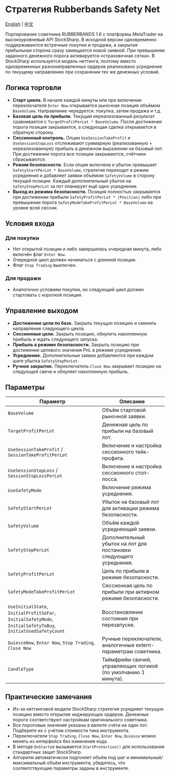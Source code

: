 # Стратегия Rubberbands Safety Net
[English](README.md) | [中文](README_cn.md)

Портирование советника RUBBERBANDS 1.6 с платформы MetaTrader на высокоуровневый API StockSharp. В исходной версии одновременно поддерживаются встречные покупки и продажи, а закрытая прибыльная сторона сразу замещается новой заявкой. При превышении заданного денежного порога активируется «страховочная сетка». В StockSharp используется модель неттинга, поэтому вместо одновременных разнонаправленных ордеров реализовано усреднение по текущему направлению при сохранении тех же денежных условий.

## Логика торговли

- **Старт цикла.** В начале каждой минуты или при включении переключателя `Enter Now` открывается рыночная позиция объёмом `BaseVolume`. Направление чередуется: покупка, затем продажа и т.д.
- **Базовая цель по прибыли.** Текущий нереализованный результат сравнивается с `TargetProfitPerLot * BaseVolume`. После достижения порога позиция закрывается, а следующая сделка открывается в обратную сторону.
- **Сессионный контроль.** Опции `UseSessionTakeProfit` и `UseSessionStopLoss` отслеживают суммарную (реализованную + нереализованную) прибыль в денежном выражении на базовый лот. При достижении порога все позиции закрываются, счётчики сбрасываются.
- **Режим безопасности.** Если опция включена и убыток превышает `SafetyStartPerLot * BaseVolume`, стратегия переходит в режим усреднения и добавляет заявки объёмом `SafetyVolume` в сторону текущей позиции. Каждый дополнительный убыток на `SafetyStepPerLot` за лот планирует ещё одно усреднение.
- **Выход из режима безопасности.** Позиция полностью закрывается при достижении прибыли `SafetyProfitPerLot * |Position|` либо при превышении порога `SafetyModeTakeProfitPerLot * BaseVolume` на уровне всей сессии.

## Условия входа

### Для покупки
- Нет открытой позиции и либо завершилась очередная минута, либо включён флаг `Enter Now`.
- Очередной цикл должен начинаться с длинной позиции.
- Флаг `Stop Trading` выключен.

### Для продажи
- Аналогично условиям покупки, но следующий цикл должен стартовать с короткой позиции.

## Управление выходом

- **Достижение цели по базе.** Закрыть текущую позицию и сменить направление следующего цикла.
- **Сессионные цели.** Закрыть позицию, обнулить накопленную прибыль и ждать следующего запуска.
- **Прибыль в режиме безопасности.** Закрыть позицию при достижении целевого значения PnL в режиме усреднения.
- **Усреднение.** Дополнительные заявки добавляются при каждом шаге убытка `SafetyStepPerLot`.
- **Ручное закрытие.** Переключатель `Close Now` закрывает позицию на следующей свече и обнуляет накопленную прибыль.

## Параметры

| Параметр | Описание |
|----------|----------|
| `BaseVolume` | Объём стартовой рыночной заявки. |
| `TargetProfitPerLot` | Денежная цель по прибыли на базовый лот. |
| `UseSessionTakeProfit` / `SessionTakeProfitPerLot` | Включение и настройка сессионного тейк-профита. |
| `UseSessionStopLoss` / `SessionStopLossPerLot` | Включение и настройка сессионного стоп-лосса. |
| `UseSafetyMode` | Включение режима усреднения. |
| `SafetyStartPerLot` | Убыток на базовый лот для активации режима безопасности. |
| `SafetyVolume` | Объём каждой усредняющей заявки. |
| `SafetyStepPerLot` | Дополнительный убыток на лот для постановки следующего усреднения. |
| `SafetyProfitPerLot` | Цель по прибыли в режиме безопасности. |
| `SafetyModeTakeProfitPerLot` | Сессионная цель по прибыли при активном режиме безопасности. |
| `UseInitialState`, `InitialProfitSoFar`, `InitialSafetyMode`, `InitialSafetyToBuy`, `InitialUsedSafetyCount` | Восстановление состояния при перезапуске. |
| `QuiesceNow`, `Enter Now`, `Stop Trading`, `Close Now` | Ручные переключатели, аналогичные extern-параметрам советника. |
| `CandleType` | Таймфрейм свечей, управляющих логикой (по умолчанию 1 минута). |

## Практические замечания

- Из-за неттинговой модели StockSharp стратегия усредняет текущую позицию вместо открытия хеджирующих ордеров. Денежные пороги соответствуют настройкам оригинального советника.
- Все пороговые значения указаны в валюте счёта на один лот. Подберите их с учётом стоимости тика инструмента.
- Переключатели `Stop Trading`, `Close Now`, `Enter Now`, `Quiesce` можно менять из интерфейса без изменения кода.
- В методе `OnStarted` вызывается `StartProtection()` для использования стандартных защит StockSharp.
- Алгоритм автоматически подгоняет объём под шаг и минимальный/максимальный объём инструмента; убедитесь, что соответствующие параметры заданы в инструменте.
